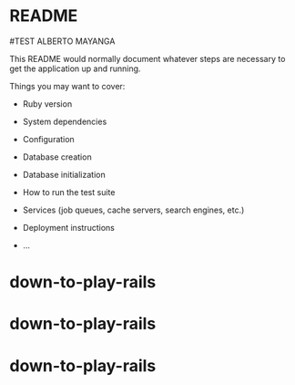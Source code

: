 # README
#TEST ALBERTO MAYANGA

This README would normally document whatever steps are necessary to get the
application up and running.

Things you may want to cover:

* Ruby version

* System dependencies

* Configuration

* Database creation

* Database initialization

* How to run the test suite

* Services (job queues, cache servers, search engines, etc.)

* Deployment instructions

* ...
# down-to-play-rails
# down-to-play-rails
# down-to-play-rails

